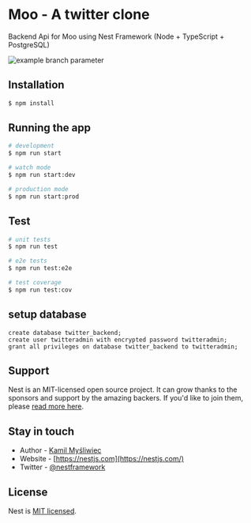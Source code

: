 # Moo - A twitter clone

Backend Api for Moo using Nest Framework (Node + TypeScript + PostgreSQL)

![example branch parameter](https://github.com/jaypatel-24/twitter-backend/actions/workflows/nodejs.yml/badge.svg?branch=main)

## Installation

```bash
$ npm install
```

## Running the app

```bash
# development
$ npm run start

# watch mode
$ npm run start:dev

# production mode
$ npm run start:prod
```

## Test

```bash
# unit tests
$ npm run test

# e2e tests
$ npm run test:e2e

# test coverage
$ npm run test:cov
```

## setup database

```
create database twitter_backend;
create user twitteradmin with encrypted password twitteradmin;
grant all privileges on database twitter_backend to twitteradmin;
```

## Support

Nest is an MIT-licensed open source project. It can grow thanks to the sponsors and support by the amazing backers. If you'd like to join them, please [read more here](https://docs.nestjs.com/support).

## Stay in touch

- Author - [Kamil Myśliwiec](https://kamilmysliwiec.com)
- Website - [https://nestjs.com](https://nestjs.com/)
- Twitter - [@nestframework](https://twitter.com/nestframework)

## License

Nest is [MIT licensed](LICENSE).
